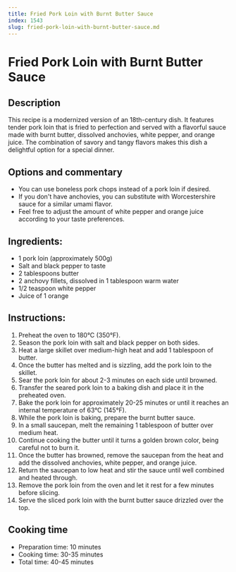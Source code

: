```yaml
---
title: Fried Pork Loin with Burnt Butter Sauce
index: 1543
slug: fried-pork-loin-with-burnt-butter-sauce.md
---
```


# Fried Pork Loin with Burnt Butter Sauce

## Description
This recipe is a modernized version of an 18th-century dish. It features tender pork loin that is fried to perfection and served with a flavorful sauce made with burnt butter, dissolved anchovies, white pepper, and orange juice. The combination of savory and tangy flavors makes this dish a delightful option for a special dinner.

## Options and commentary
- You can use boneless pork chops instead of a pork loin if desired.
- If you don't have anchovies, you can substitute with Worcestershire sauce for a similar umami flavor.
- Feel free to adjust the amount of white pepper and orange juice according to your taste preferences.

## Ingredients:
- 1 pork loin (approximately 500g)
- Salt and black pepper to taste
- 2 tablespoons butter
- 2 anchovy fillets, dissolved in 1 tablespoon warm water
- 1/2 teaspoon white pepper
- Juice of 1 orange

## Instructions:
1. Preheat the oven to 180°C (350°F).
2. Season the pork loin with salt and black pepper on both sides.
3. Heat a large skillet over medium-high heat and add 1 tablespoon of butter.
4. Once the butter has melted and is sizzling, add the pork loin to the skillet.
5. Sear the pork loin for about 2-3 minutes on each side until browned.
6. Transfer the seared pork loin to a baking dish and place it in the preheated oven.
7. Bake the pork loin for approximately 20-25 minutes or until it reaches an internal temperature of 63°C (145°F).
8. While the pork loin is baking, prepare the burnt butter sauce.
9. In a small saucepan, melt the remaining 1 tablespoon of butter over medium heat.
10. Continue cooking the butter until it turns a golden brown color, being careful not to burn it.
11. Once the butter has browned, remove the saucepan from the heat and add the dissolved anchovies, white pepper, and orange juice.
12. Return the saucepan to low heat and stir the sauce until well combined and heated through.
13. Remove the pork loin from the oven and let it rest for a few minutes before slicing.
14. Serve the sliced pork loin with the burnt butter sauce drizzled over the top.

## Cooking time
- Preparation time: 10 minutes
- Cooking time: 30-35 minutes
- Total time: 40-45 minutes